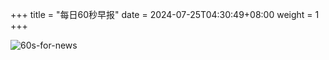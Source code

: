 +++
title = "每日60秒早报"
date = 2024-07-25T04:30:49+08:00
weight = 1
+++

![60s-for-news](/img/zaobao/zaobao.png "由 ALAPI 提供支持")
